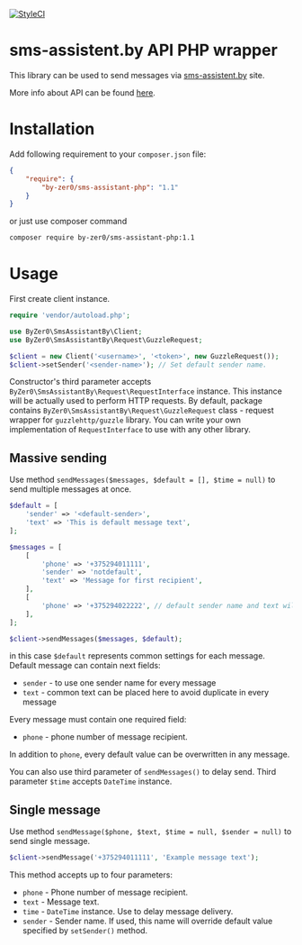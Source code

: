 [![StyleCI](https://styleci.io/repos/69090570/shield?style=flat)](https://styleci.io/repos/69090570)

# sms-assistent.by API PHP wrapper

This library can be used to send messages via [sms-assistent.by](http://sms-assistent.by) site.

More info about API can be found [here](http://help.sms-assistent.by/sms-rassyilka/rassylka-po-api/).

# Installation

Add following requirement to your `composer.json` file:

```json
{
    "require": {
        "by-zer0/sms-assistant-php": "1.1"
    }
}
```

or just use composer command

```bash
composer require by-zer0/sms-assistant-php:1.1
```

# Usage

First create client instance.

```php
require 'vendor/autoload.php';

use ByZer0\SmsAssistantBy\Client;
use ByZer0\SmsAssistantBy\Request\GuzzleRequest;

$client = new Client('<username>', '<token>', new GuzzleRequest());
$client->setSender('<sender-name>'); // Set default sender name.
```

Constructor's third parameter accepts `ByZer0\SmsAssistantBy\Request\RequestInterface` instance. This instance will be actually used to perform HTTP requests. By default, package contains `ByZer0\SmsAssistantBy\Request\GuzzleRequest` class - request wrapper for `guzzlehttp/guzzle` library. You can write your own implementation of `RequestInterface` to use with any other library.

## Massive sending

Use method `sendMessages($messages, $default = [], $time = null)` to send multiple messages at once.

```php
$default = [
    'sender' => '<default-sender>',
    'text' => 'This is default message text',
];

$messages = [
    [
        'phone' => '+375294011111',
        'sender' => 'notdefault',
        'text' => 'Message for first recipient',
    ],
    [
        'phone' => '+375294022222', // default sender name and text will be used
    ],
];

$client->sendMessages($messages, $default);
```

in this case `$default` represents common settings for each message. Default message can contain next fields:

* `sender` - to use one sender name for every message
* `text` - common text can be placed here to avoid duplicate in every message

Every message must contain one required field:

* `phone` - phone number of message recipient.

In addition to `phone`, every default value can be overwritten in any message.

You can also use third parameter of `sendMessages()` to delay send. Third parameter `$time` accepts `DateTime` instance.

## Single message

Use method `sendMessage($phone, $text, $time = null, $sender = null)` to send single message.

```php
$client->sendMessage('+375294011111', 'Example message text');
```

This method accepts up to four parameters:

- `phone` - Phone number of message recipient.
- `text` - Message text.
- `time` - `DateTime` instance. Use to delay message delivery.
- `sender` - Sender name. If used, this name will override default value specified by `setSender()` method.
